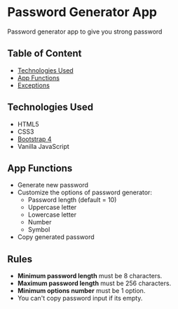 # Password Generator App
Password generator app to give you strong password

## Table of Content
* [Technologies Used](#technologies-used)
* [App Functions](#app-functions)
* [Exceptions](#exceptions)

## Technologies Used
* HTML5
* CSS3
* [Bootstrap 4](https://getbootstrap.com/)
* Vanilla JavaScript

## App Functions
* Generate new password
* Customize the options of password generator:
    * Password length (default = 10)
    * Uppercase letter
    * Lowercase letter
    * Number
    * Symbol
* Copy generated password

## Rules
* **Minimum password length** must be 8 characters.
* **Maximum password length** must be 256 characters.
* **Minimum options number** must be 1 option.
* You can't copy password input if its empty.